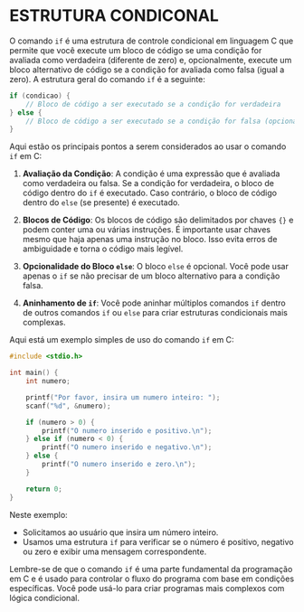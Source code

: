 # ESTRUTURA CONDICONAL
O comando `if` é uma estrutura de controle condicional em linguagem C que permite que você execute um bloco de código se uma condição for avaliada como verdadeira (diferente de zero) e, opcionalmente, execute um bloco alternativo de código se a condição for avaliada como falsa (igual a zero). A estrutura geral do comando `if` é a seguinte:

```c
if (condicao) {
    // Bloco de código a ser executado se a condição for verdadeira
} else {
    // Bloco de código a ser executado se a condição for falsa (opcional)
}
```

Aqui estão os principais pontos a serem considerados ao usar o comando `if` em C:

1. **Avaliação da Condição**: A condição é uma expressão que é avaliada como verdadeira ou falsa. Se a condição for verdadeira, o bloco de código dentro do `if` é executado. Caso contrário, o bloco de código dentro do `else` (se presente) é executado.

2. **Blocos de Código**: Os blocos de código são delimitados por chaves `{}` e podem conter uma ou várias instruções. É importante usar chaves mesmo que haja apenas uma instrução no bloco. Isso evita erros de ambiguidade e torna o código mais legível.

3. **Opcionalidade do Bloco `else`**: O bloco `else` é opcional. Você pode usar apenas o `if` se não precisar de um bloco alternativo para a condição falsa.

4. **Aninhamento de `if`**: Você pode aninhar múltiplos comandos `if` dentro de outros comandos `if` ou `else` para criar estruturas condicionais mais complexas.

Aqui está um exemplo simples de uso do comando `if` em C:

```c
#include <stdio.h>

int main() {
    int numero;

    printf("Por favor, insira um numero inteiro: ");
    scanf("%d", &numero);

    if (numero > 0) {
        printf("O numero inserido e positivo.\n");
    } else if (numero < 0) {
        printf("O numero inserido e negativo.\n");
    } else {
        printf("O numero inserido e zero.\n");
    }

    return 0;
}
```

Neste exemplo:

- Solicitamos ao usuário que insira um número inteiro.
- Usamos uma estrutura `if` para verificar se o número é positivo, negativo ou zero e exibir uma mensagem correspondente.

Lembre-se de que o comando `if` é uma parte fundamental da programação em C e é usado para controlar o fluxo do programa com base em condições específicas. Você pode usá-lo para criar programas mais complexos com lógica condicional.